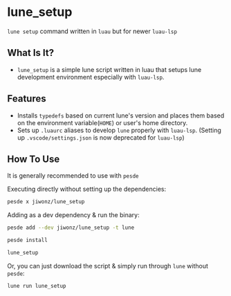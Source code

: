 # lune_setup
`lune setup` command written in `luau` but for newer `luau-lsp`

## What Is It?
- `lune_setup` is a simple lune script written in luau that setups lune development environment especially with `luau-lsp`.

## Features
- Installs `typedefs` based on current lune's version and places them based on the environment variable(`HOME`) or user's home directory.
- Sets up `.luaurc` aliases to develop `lune` properly with `luau-lsp`. (Setting up `.vscode/settings.json` is now deprecated for `luau-lsp`)

## How To Use
It is generally recommended to use with `pesde`

Executing directly without setting up the dependencies:
```sh
pesde x jiwonz/lune_setup
```

Adding as a dev dependency & run the binary:
```sh
pesde add --dev jiwonz/lune_setup -t lune

pesde install

lune_setup
```

Or, you can just download the script & simply run through `lune` without `pesde`:
```sh
lune run lune_setup
```
